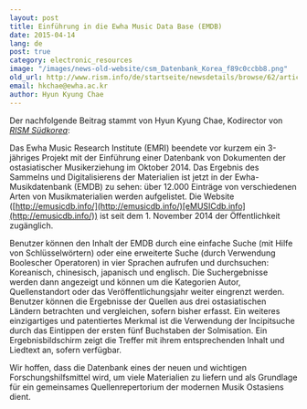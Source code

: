 ```yaml
---
layout: post
title: Einführung in die Ewha Music Data Base (EMDB)
date: 2015-04-14
lang: de
post: true
category: electronic_resources
image: "/images/news-old-website/csm_Datenbank_Korea_f89c0ccbb8.png"
old_url: http://www.rism.info/de/startseite/newsdetails/browse/62/article/64/introducing-of-the-ewha-music-data-base-emdb.html
email: hkchae@ewha.ac.kr
author: Hyun Kyung Chae
---
```


Der nachfolgende Beitrag stammt von Hyun Kyung Chae, Kodirector von _[RISM Südkorea](http://ewha.kor.rism.info/index.php?id=528)_:


Das Ewha Music Research Institute (EMRI) beendete vor kurzem ein 3-jähriges Projekt mit der Einführung einer Datenbank von Dokumenten der ostasiatischer Musikerziehung im Oktober 2014. Das Ergebnis des Sammelns und Digitalisierens der Materialien ist jetzt in der Ewha-Musikdatenbank (EMDB) zu sehen: über 12.000 Einträge von verschiedenen Arten von Musikmaterialien werden aufgelistet. Die Website ([http://emusicdb.info/](http://emusicdb.info/)[eMUSICdb.info](http://emusicdb.info/)) ist seit dem 1. November 2014 der Öffentlichkeit zugänglich.


Benutzer können den Inhalt der EMDB durch eine einfache Suche (mit Hilfe von Schlüsselwörtern) oder eine erweiterte Suche (durch Verwendung Boolescher Operatoren) in vier Sprachen aufrufen und durchsuchen: Koreanisch, chinesisch, japanisch und englisch. Die Suchergebnisse werden dann angezeigt und können um die Kategorien Autor, Quellenstandort oder das Veröffentlichungsjahr weiter eingrenzt werden. Benutzer können die Ergebnisse der Quellen aus drei ostasiatischen Ländern betrachten und vergleichen, sofern bisher erfasst. Ein weiteres einzigartiges und patentiertes Merkmal ist die Verwendung der Incipitsuche durch das Eintippen der ersten fünf Buchstaben der Solmisation. Ein Ergebnisbildschirm zeigt die Treffer mit ihrem entsprechenden Inhalt und Liedtext an, sofern verfügbar.


Wir hoffen, dass die Datenbank eines der neuen und wichtigen Forschungshilfsmittel wird, um viele Materialien zu liefern und als Grundlage für ein gemeinsames Quellenrepertorium der modernen Musik Ostasiens dient.


